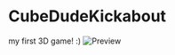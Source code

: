 # CubeDudeKickabout
my first 3D game! :)
![Preview](https://github.com/drorya2324/CubeDudeKickabout/blob/master/DEMO/game%20gif2.gif)
